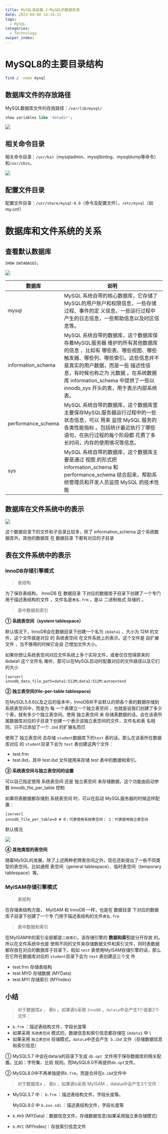 ```yaml
---
title: MySQL高级篇-2-MySQL的数据目录
date: 2023-08-08 14:14:21
tags: 
  - MySQL
categories: 
  - Technology
swiper_index: 
---
```


# MySQL8的主要目录结构

```bash
find / -name mysql
```

##  数据库文件的存放路径 

 MySQL数据库文件的存放路径：`/var/lib/mysql/ `

```sql
show variables like 'datadir'; 
```

![](https://cyan-images.oss-cn-shanghai.aliyuncs.com/images/03-mysql-20230507-37.jpg)

## 相关命令目录 

相关命令目录：`/usr/bin`（mysqladmin、mysqlbinlog、mysqldump等命令）和`/usr/sbin`。 

![](https://cyan-images.oss-cn-shanghai.aliyuncs.com/images/03-mysql-20230507-38.jpg)

##  配置文件目录 

 配置文件目录：`/usr/share/mysql-8.0`（命令及配置文件），`/etc/mysql`（如my.cnf） 

#  数据库和文件系统的关系 

##  查看默认数据库

```sql
SHOW DATABASES;
```

![](https://cyan-images.oss-cn-shanghai.aliyuncs.com/images/03-mysql-20230507-39.jpg)

| 数据库             | 说明                                                         |
| ------------------ | ------------------------------------------------------------ |
| mysql              | MySQL 系统自带的核心数据库，它存储了MySQL的用户账户和权限信息，一些存储过程、事件的定 义信息，一些运行过程中产生的日志信息，一些帮助信息以及时区信息等。 |
| information_schema | MySQL 系统自带的数据库，这个数据库保存着MySQL服务器 维护的所有其他数据库的信息 ，比如有 哪些表、哪些视图、哪些触发器、哪些列、哪些索引。这些信息并不是真实的用户数据，而是一些 描述性信息，有时候也称之为 元数据 。在系统数据库 information_schema 中提供了一些以 innodb_sys 开头的表，用于表示内部系统表。 |
| performance_schema | MySQL 系统自带的数据库，这个数据库里主要保存MySQL服务器运行过程中的一些状态信息，可以 用来 监控 MySQL 服务的各类性能指标 。包括统计最近执行了哪些语句，在执行过程的每个阶段都 花费了多长时间，内存的使用情况等信息。 |
| sys                | MySQL 系统自带的数据库，这个数据库主要是通过 视图 的形式把 information_schema 和 performance_schema 结合起来，帮助系统管理员和开发人员监控 MySQL 的技术性能 |

##  数据库在文件系统中的表示

![](https://cyan-images.oss-cn-shanghai.aliyuncs.com/images/03-mysql-20230507-40.jpg)

 这个数据目录下的文件和子目录比较多，除了 information_schema 这个系统数据库外，其他的数据库 在 数据目录 下都有对应的子目录 

##  表在文件系统中的表示

### InnoDB存储引擎模式 

> 表结构 

 为了保存表结构， InnoDB 在 数据目录 下对应的数据库子目录下创建了一个专门用于描述表结构的文件 ，文件名是` 表名.frm ` ，是以 二进制格式 存储的 。  

>  表中数据和索引 

 **① 系统表空间（system tablespace）** 

 默认情况下，InnoDB会在数据目录下创建一个名为 `ibdata1` 、大小为 12M 的文件，这个文件就是对应 的 系统表空间 在文件系统上的表示。这个文件是 自扩展文件 ，当不够用的时候它会自 己增加文件大小。

 如果你想让系统表空间对应文件系统上多个实际文件，或者仅仅觉得原来的 ibdata1 这个文件名 难听，那可以在MySQL启动时配置对应的文件路径以及它们的大小 

```properties
[server]
innodb_data_file_path=data1:512M;data2:512M:autoextend
```

 **② 独立表空间(file-per-table tablespace)** 

 在MySQL5.6.6以及之后的版本中，InnoDB并不会默认的把各个表的数据存储到系统表空间中，而是为 每 一个表建立一个独立表空间 ，也就是说我们创建了多少个表，就有多少个独立表空间。使用 独立表空间 来 存储表数据的话，会在该表所属数据库对应的子目录下创建一个表示该独立表空间的文件，文件名和表 名相同，只不过添加了一个`.ibd` 的扩展名而已 

 使用了 独立表空间 去存储 `student`数据库下的`test` 表的话，那么在该表所在数据库对应 的 `student`目录下会为 `test` 表创建这两个文件：  

* test.frm 
* test.ibd，其中 test.ibd 文件就用来存储 test 表中的数据和索引。 

**③ 系统表空间与独立表空间的设置** 

 可以自己指定使用 系统表空间 还是 独立表空间 来存储数据，这个功能由启动参数 innodb_file_per_table 控制 

如果将表数据都存储到 系统表空间 时，可以在启动 MySQL服务器的时候这样配置：  

```properties
[server]
innodb_file_per_table=0 # 0：代表使用系统表空间； 1：代表使用独立表空间
```

默认情况

![](https://cyan-images.oss-cn-shanghai.aliyuncs.com/images/03-mysql-20230507-41.jpg)

**④ 其他类型的表空间**  

 随着MySQL的发展，除了上述两种老牌表空间之外，现在还新提出了一些不同类型的表空间，比如通用 表空间（general tablespace）、临时表空间（temporary tablespace）等。 

###  MyISAM存储引擎模式

>  表结构 

 在存储表结构方面， MyISAM 和 InnoDB 一样，也是在 数据目录 下对应的数据库子目录下创建了一个专 门用于描述表结构的文件` 表名.frm `

> 表中数据和索引 

 在MyISAM中的索引全部都是`二级索引`，该存储引擎的 **数据和索引**是分开存放 的。所以在文件系统中也是 使用不同的文件来存储数据文件和索引文件，同时表数据都存放在对应的数据库子目录下。假如 `test` 表使用MyISAM存储引擎的话，那么在它所在数据库对应的 `student`目录下会为 `test` 表创建这三个文 件 

* test.frm 存储表结构 
* test.MYD 存储数据 (MYData) 
* test.MYI 存储索引 (MYIndex) 

##  小结

> 对于数据库a ， 表b 。如果表b采用 `InnoDB` ，`data\a`中会产生1个或者2个文件： 

*  `b.frm` ：描述表结构文件，字段长度等 
*  如果采用 `系统表空间` 模式的，数据信息和索引信息都存储在 `ibdata1` 中 \
*  如果采用 `独立表空间` 存储模式，`data\a`中还会产生` b.ibd` 文件（存储数据信息和索引信息） 

 ① MySQL5.7 中会在data/a的目录下生成 `db.opt `文件用于保存数据库的相关配置。比如：字符集、比较 规则。而MySQL8.0不再提供`db.opt`文件。

 ② MySQL8.0中不再单独提供`b.frm`，而是合并在`b.ibd`文件中 

> 对于数据库a ， 表b ，如果表b采用 MyISAM ，data\a中会产生3个文件： 

* MySQL5.7 中： `b.frm` ：描述表结构文件，字段长度等。 

  MySQL8.0 中 `b.xxx.sdi` ：描述表结构文件，字段长度等  

* `b.MYD` (MYData)：数据信息文件，存储数据信息(如果采用独立表存储模式) 

* `b.MYI` (MYIndex)：存放索引信息文件  

